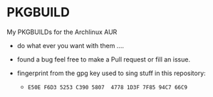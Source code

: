 # PKGBUILD

My PKGBUILDs for the Archlinux AUR

-   do what ever you want with them ....

-   found a bug feel free to make a Pull request or fill an issue.

-   fingerprint from the gpg key used to sing stuff in this repository:

    -   `E50E F6D3 5253 C390 5807  4778 1D3F 7F85 94C7 66C9`
